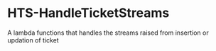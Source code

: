 # HTS-HandleTicketStreams
A lambda functions that handles the streams raised from insertion or updation of ticket
